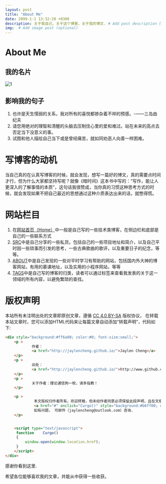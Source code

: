 ```yaml
---
layout: post
title: "About Me"
date: 2099-1-1 13:32:20 +0300
description: 关于我自己，关于这个博客，关于我的博文. # Add post description (optional)
img:  # Add image post (optional)
---
```

# About Me
## 我的名片
![1](https://img-blog.csdnimg.cn/20191216200155246.png?x-oss-process=image/watermark,type_ZmFuZ3poZW5naGVpdGk,shadow_10,text_aHR0cHM6Ly9ibG9nLmNzZG4ubmV0L3FxXzQwMDkwODU5,size_16,color_FFFFFF,t_70)
## 影响我的句子
1. 也许是天生懦弱的关系，我对所有的喜悦都掺杂着不祥的预感。-——三岛由纪夫
2. 请您用绝对的理智和清醒的头脑去压制住心里的爱和难过。站在未来的高点去否定当下没意义的事。
3. 试图和他人描绘自己当下或是曾经痛苦，就如同劝恶人向善一样困难。

# 写博客的动机
当自己真的在认真写博客的时候，就会发现，想写一篇好的博文，真的需要点时间才行，但为什么大家都坚持写呢？就像《暗时间》这本书中写的：“写作，能让人更深入的了解事情的本质”，这句话我很赞成，当你真的习惯这种思考方式的时候，就会发现如果不把自己最近的思想通过这种介质表达出来的话，就憋得慌。

# 网站栏目
1. 在[网站首页（Home）](http://jaylencheng.github.io/)中一般是自己写的一些技术类博客，在侧边栏和底部是自己的一些联系方式
2. [SRC](http://jaylencheng.github.io/Mybooks/)中是自己分享的一些私货。包括自己的一些项目地址和简介，以及自己平时因一些琐事而引发的思考，一些古典歌曲的歌评，以及重要日子的纪念，等等。
3. [ABOUT](http://jaylencheng.github.io/about/)中是自己发现的一些对平时学习有帮助的网站，包括国内外大神的博客网站，有用的慕课地址，以及实用的小程序网站，等等
4. [TAGS](http://jaylencheng.github.io/tags)中是自己写的博客的归类，读者可以通过标签来查看我发表的关于这一领域的所有内容，以避免繁琐的查找。

# 版权声明
本站所有未注明出处的文章即原创文章，遵循 [CC 4.0 BY-SA](http://creativecommons.org/licenses/by-sa/4.0/) 版权协议，
在转载本站文章时，您可以添加HTML代码来让每篇文章自动添加“转载声明”，代码如下:
```html
<div style="background:#ff6a00; color:#0; font-size:small;">
    <p >
            作者： 
            <a href="http://jaylencheng.github.io/">Jaylen Cheng</a>
    </p>
    <p >
            出处：
            <a href="http://jaylencheng.github.io/">http://www.github.com/jaylencheng/></a>
    </p>
    <p >
            关于作者：理论通信狗一枚，请多指教！
    </p>

    <p >
             本文版权归作者所有，欢迎转载，但未经作者同意必须保留此段声明，且在文章页面明显位置给出,
             <a href="#" onclick="Curgo()" style="background:#b6ff00; color:#0; font-size:medium;">原文链接</a>
             如有问题， 可邮件（jaylencheng@outlook.com）咨询.
    </p>


    <script type="text/javascript">
     function    Curgo()   
     {   
         window.open(window.location.href);
     }   
    </script>
</div>
```
感谢你看到这里.

希望各位能够喜欢我的文章，并能从中获得一些收获。
